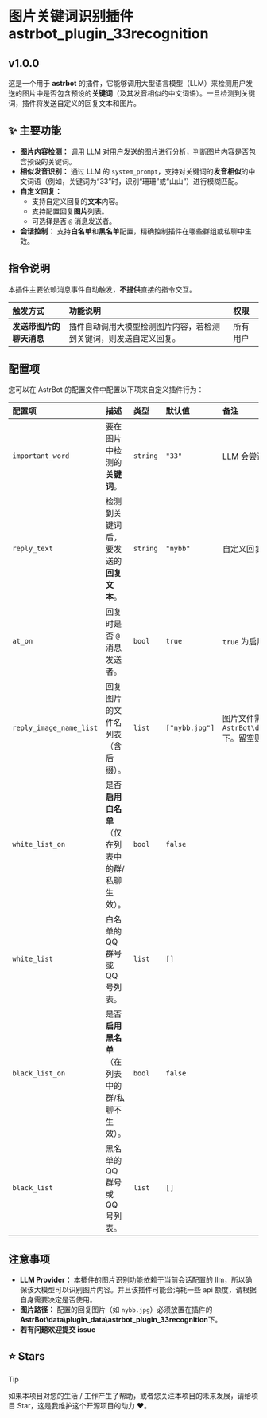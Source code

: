 # 图片关键词识别插件 astrbot_plugin_33recognition

## v1.0.0

这是一个用于 **astrbot** 的插件，它能够调用大型语言模型（LLM）来检测用户发送的图片中是否包含预设的**关键词**（及其发音相似的中文词语）。一旦检测到关键词，插件将发送自定义的回复文本和图片。

## ✨ 主要功能

- **图片内容检测：** 调用 LLM 对用户发送的图片进行分析，判断图片内容是否包含预设的关键词。
- **相似发音识别：** 通过 LLM 的 `system_prompt`，支持对关键词的**发音相似**的中文词语（例如，关键词为“33”时，识别“珊珊”或“山山”）进行模糊匹配。
- **自定义回复：**
  - 支持自定义回复的**文本**内容。
  - 支持配置回复**图片**列表。
  - 可选择是否 `@` 消息发送者。
- **会话控制：** 支持**白名单**和**黑名单**配置，精确控制插件在哪些群组或私聊中生效。

## 指令说明

本插件主要依赖消息事件自动触发，**不提供**直接的指令交互。

| 触发方式                 | 功能说明                                                           | 权限     |
| :----------------------- | :----------------------------------------------------------------- | :------- |
| **发送带图片的聊天消息** | 插件自动调用大模型检测图片内容，若检测到关键词，则发送自定义回复。 | 所有用户 |

## 配置项

您可以在 AstrBot 的配置文件中配置以下项来自定义插件行为：

| 配置项                  | 描述                                            | 类型     | 默认值         | 备注                                                                                          |
| :---------------------- | :---------------------------------------------- | :------- | :------------- | :-------------------------------------------------------------------------------------------- |
| `important_word`        | 要在图片中检测的**关键词**。                    | `string` | `"33"`         | LLM 会尝试识别此关键词及其相似发音的中文词语。                                                |
| `reply_text`            | 检测到关键词后，要发送的**回复文本**。          | `string` | `"nybb"`       | 自定义回复内容。                                                                              |
| `at_on`                 | 回复时是否 `@` 消息发送者。                     | `bool`   | `true`         | `true` 为启用，`false` 为禁用。                                                               |
| `reply_image_name_list` | 回复图片的文件名列表（含后缀）。                | `list`   | `["nybb.jpg"]` | 图片文件需放置在`AstrBot\data\plugin_data\astrbot_plugin_33recognition`下。留空则不回复图片。 |
| `white_list_on`         | 是否**启用白名单**（仅在列表中的群/私聊生效）。 | `bool`   | `false`        |                                                                                               |
| `white_list`            | 白名单的 QQ 群号或 QQ 号列表。                  | `list`   | `[]`           |                                                                                               |
| `black_list_on`         | 是否**启用黑名单**（在列表中的群/私聊不生效）。 | `bool`   | `false`        |                                                                                               |
| `black_list`            | 黑名单的 QQ 群号或 QQ 号列表。                  | `list`   | `[]`           |                                                                                               |

## 注意事项

- **LLM Provider：** 本插件的图片识别功能依赖于当前会话配置的 llm，所以确保该大模型可以识别图片内容。并且该插件可能会消耗一些 api 额度，请根据自身需要决定是否使用。
- **图片路径：** 配置的回复图片（如 `nybb.jpg`）必须放置在插件的**AstrBot\data\plugin_data\astrbot_plugin_33recognition**下。
- **若有问题欢迎提交 issue**

## ⭐ Stars

> [!TIP]
> 如果本项目对您的生活 / 工作产生了帮助，或者您关注本项目的未来发展，请给项目 Star，这是我维护这个开源项目的动力 ❤️。
